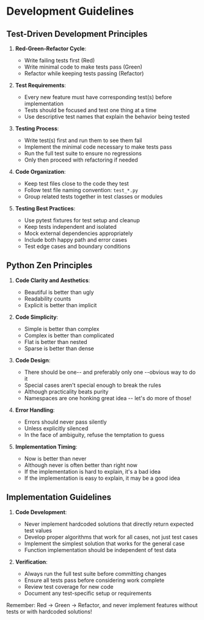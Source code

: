 <!-- Use this file to provide workspace-specific custom instructions to Copilot. -->

# Development Guidelines

## Test-Driven Development Principles

1. **Red-Green-Refactor Cycle**:
   - Write failing tests first (Red)
   - Write minimal code to make tests pass (Green)
   - Refactor while keeping tests passing (Refactor)

2. **Test Requirements**:
   - Every new feature must have corresponding test(s) before implementation
   - Tests should be focused and test one thing at a time
   - Use descriptive test names that explain the behavior being tested

3. **Testing Process**:
   - Write test(s) first and run them to see them fail
   - Implement the minimal code necessary to make tests pass
   - Run the full test suite to ensure no regressions
   - Only then proceed with refactoring if needed

4. **Code Organization**:
   - Keep test files close to the code they test
   - Follow test file naming convention: `test_*.py`
   - Group related tests together in test classes or modules

5. **Testing Best Practices**:
   - Use pytest fixtures for test setup and cleanup
   - Keep tests independent and isolated
   - Mock external dependencies appropriately
   - Include both happy path and error cases
   - Test edge cases and boundary conditions

## Python Zen Principles

1. **Code Clarity and Aesthetics**:
   - Beautiful is better than ugly
   - Readability counts
   - Explicit is better than implicit

2. **Code Simplicity**:
   - Simple is better than complex
   - Complex is better than complicated
   - Flat is better than nested
   - Sparse is better than dense

3. **Code Design**:
   - There should be one-- and preferably only one --obvious way to do it
   - Special cases aren't special enough to break the rules
   - Although practicality beats purity
   - Namespaces are one honking great idea -- let's do more of those!

4. **Error Handling**:
   - Errors should never pass silently
   - Unless explicitly silenced
   - In the face of ambiguity, refuse the temptation to guess

5. **Implementation Timing**:
   - Now is better than never
   - Although never is often better than right now
   - If the implementation is hard to explain, it's a bad idea
   - If the implementation is easy to explain, it may be a good idea

## Implementation Guidelines

1. **Code Development**:
   - Never implement hardcoded solutions that directly return expected test values
   - Develop proper algorithms that work for all cases, not just test cases
   - Implement the simplest solution that works for the general case
   - Function implementation should be independent of test data

2. **Verification**:
   - Always run the full test suite before committing changes
   - Ensure all tests pass before considering work complete
   - Review test coverage for new code
   - Document any test-specific setup or requirements

Remember: Red -> Green -> Refactor, and never implement features without tests or with hardcoded solutions!

